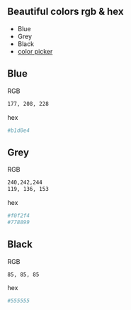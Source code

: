 ## Beautiful colors rgb & hex
* Blue
* Grey
* Black
* [color picker](https://www.w3schools.com/colors/colors_picker.asp)


## Blue

RGB
```bash
177, 208, 228
```
hex
```bash
#b1d0e4
```

## Grey

RGB
```bash
240,242,244
119, 136, 153
```

hex
```bash
#f0f2f4
#778899
```

## Black

RGB
```bash
85, 85, 85
```

hex
```bash
#555555
```
